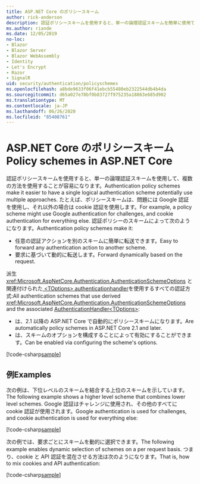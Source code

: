 ```yaml
---
title: ASP.NET Core のポリシースキーム
author: rick-anderson
description: 認証ポリシースキームを使用すると、単一の論理認証スキームを簡単に使用できるようになります。
ms.author: riande
ms.date: 12/05/2019
no-loc:
- Blazor
- Blazor Server
- Blazor WebAssembly
- Identity
- Let's Encrypt
- Razor
- SignalR
uid: security/authentication/policyschemes
ms.openlocfilehash: a8bde9633f06f41ebcb55480eb2322544db4b4da
ms.sourcegitcommit: d65a027e78bf0b83727f975235a18863e685d902
ms.translationtype: MT
ms.contentlocale: ja-JP
ms.lasthandoff: 06/26/2020
ms.locfileid: "85408761"
---
```

# <a name="policy-schemes-in-aspnet-core"></a><span data-ttu-id="27b01-103">ASP.NET Core のポリシースキーム</span><span class="sxs-lookup"><span data-stu-id="27b01-103">Policy schemes in ASP.NET Core</span></span>

<span data-ttu-id="27b01-104">認証ポリシースキームを使用すると、単一の論理認証スキームを使用して、複数の方法を使用することが容易になります。</span><span class="sxs-lookup"><span data-stu-id="27b01-104">Authentication policy schemes make it easier to have a single logical authentication scheme potentially use multiple approaches.</span></span> <span data-ttu-id="27b01-105">たとえば、ポリシースキームは、問題には Google 認証を使用し、それ以外の場合は cookie 認証を使用します。</span><span class="sxs-lookup"><span data-stu-id="27b01-105">For example, a policy scheme might use Google authentication for challenges, and cookie authentication for everything else.</span></span> <span data-ttu-id="27b01-106">認証ポリシーのスキームによって次のようになります。</span><span class="sxs-lookup"><span data-stu-id="27b01-106">Authentication policy schemes make it:</span></span>

* <span data-ttu-id="27b01-107">任意の認証アクションを別のスキームに簡単に転送できます。</span><span class="sxs-lookup"><span data-stu-id="27b01-107">Easy to forward any authentication action to another scheme.</span></span>
* <span data-ttu-id="27b01-108">要求に基づいて動的に転送します。</span><span class="sxs-lookup"><span data-stu-id="27b01-108">Forward dynamically based on the request.</span></span>

<span data-ttu-id="27b01-109">派生 <xref:Microsoft.AspNetCore.Authentication.AuthenticationSchemeOptions> と関連付けられた[ \<TOptions> authenticationhandler](/dotnet/api/microsoft.aspnetcore.authentication.authenticationhandler-1)を使用するすべての認証方式:</span><span class="sxs-lookup"><span data-stu-id="27b01-109">All authentication schemes that use derived <xref:Microsoft.AspNetCore.Authentication.AuthenticationSchemeOptions> and the associated [AuthenticationHandler\<TOptions>](/dotnet/api/microsoft.aspnetcore.authentication.authenticationhandler-1):</span></span>

* <span data-ttu-id="27b01-110">は、2.1 以降の ASP.NET Core で自動的にポリシースキームになります。</span><span class="sxs-lookup"><span data-stu-id="27b01-110">Are automatically policy schemes in ASP.NET Core 2.1 and later.</span></span>
* <span data-ttu-id="27b01-111">は、スキームのオプションを構成することによって有効にすることができます。</span><span class="sxs-lookup"><span data-stu-id="27b01-111">Can be enabled via configuring the scheme's options.</span></span>

[!code-csharp[sample](policyschemes/samples/AuthenticationSchemeOptions.cs?name=snippet)]

## <a name="examples"></a><span data-ttu-id="27b01-112">例</span><span class="sxs-lookup"><span data-stu-id="27b01-112">Examples</span></span>

<span data-ttu-id="27b01-113">次の例は、下位レベルのスキームを結合する上位のスキームを示しています。</span><span class="sxs-lookup"><span data-stu-id="27b01-113">The following example shows a higher level scheme that combines lower level schemes.</span></span> <span data-ttu-id="27b01-114">Google 認証はチャレンジに使用され、その他のすべてに cookie 認証が使用されます。</span><span class="sxs-lookup"><span data-stu-id="27b01-114">Google authentication is used for challenges, and cookie authentication is used for everything else:</span></span>

[!code-csharp[sample](policyschemes/samples/Startup.cs?name=snippet1)]

<span data-ttu-id="27b01-115">次の例では、要求ごとにスキームを動的に選択できます。</span><span class="sxs-lookup"><span data-stu-id="27b01-115">The following example enables dynamic selection of schemes on a per request basis.</span></span> <span data-ttu-id="27b01-116">つまり、cookie と API 認証を混在させる方法は次のようになります。</span><span class="sxs-lookup"><span data-stu-id="27b01-116">That is, how to mix cookies and API authentication:</span></span>

 <!-- REVIEW, missing If set in public Func<HttpContext, string> ForwardDefaultSelector -->

[!code-csharp[sample](policyschemes/samples/Startup.cs?name=snippet2)]
